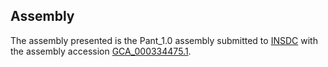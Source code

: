 

Assembly
--------

The assembly presented is the Pant\_1.0 assembly submitted to
[INSDC](http://www.insdc.org) with the assembly accession
[GCA\_000334475.1](http://www.ebi.ac.uk/ena/data/view/GCA_000334475.1).
